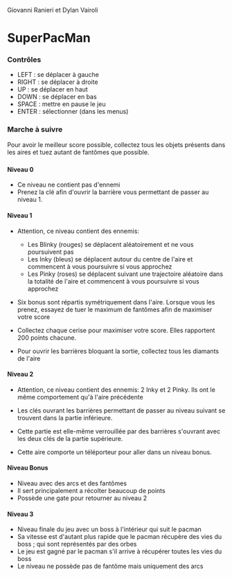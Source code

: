 Giovanni Ranieri et Dylan Vairoli
# SuperPacMan
### Contrôles
* LEFT : se déplacer à gauche
* RIGHT : se déplacer à droite
* UP : se déplacer en haut
* DOWN : se déplacer en bas
* SPACE : mettre en pause le jeu
* ENTER : sélectionner (dans les menus)

### Marche à suivre
Pour avoir le meilleur score possible, collectez tous les objets présents dans les aires 
et tuez autant de fantômes que possible.
###

#### Niveau 0
* Ce niveau ne contient pas d'ennemi
* Prenez la clé afin d'ouvrir la barrière vous permettant de passer au niveau 1.

#### Niveau 1
* Attention, ce niveau contient des ennemis:
    * Les Blinky (rouges) se déplacent aléatoirement et ne vous poursuivent pas
    * Les Inky (bleus) se déplacent autour du centre de l'aire et commencent à vous poursuivre si vous approchez
    * Les Pinky (roses) se déplacent suivant une trajectoire aléatoire dans la totalité de l'aire 
    et commencent à vous poursuivre si vous approchez

* Six bonus sont répartis symétriquement dans l'aire. Lorsque vous les prenez, essayez de tuer le maximum de fantômes
afin de maximiser votre score
* Collectez chaque cerise pour maximiser votre score. Elles rapportent 200 points chacune.
* Pour ouvrir les barrières bloquant la sortie, collectez tous les diamants de l'aire

#### Niveau 2
* Attention, ce niveau contient des ennemis: 2 Inky et 2 Pinky. Ils ont le même comportement qu'à l'aire précédente

* Les clés ouvrant les barrières permettant de passer au niveau suivant se trouvent dans la partie inférieure.
* Cette partie est elle-même verrouillée par des barrières s'ouvrant avec les deux clés de la partie supérieure.
* Cette aire comporte un téléporteur pour aller dans un niveau bonus.


#### Niveau Bonus
* Niveau avec des arcs et des fantômes
* Il sert principalement a récolter beaucoup de points
* Possède une gate pour retourner au niveau 2

#### Niveau 3
* Niveau finale du jeu avec un boss à l'intérieur qui suit le pacman
* Sa vitesse est d'autant plus rapide que le pacman récupère des vies du boss ; qui sont représentés par des orbes
* Le jeu est gagné par le pacman s'il arrive à récupérer toutes les vies du boss
* Le niveau ne possède pas de fantôme mais uniquement des arcs
